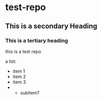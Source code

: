 # test-repo

## This is a secondary Heading
### This is a tertiary heading
this is a test repo

a list: 
* item 1
* item 2
* item 3
* * subitem?
